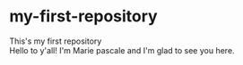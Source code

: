 # my-first-repository
This's my first repository <br>
Hello to y'all! I'm Marie pascale and I'm glad to see you here.

